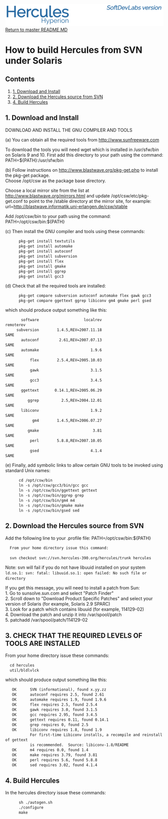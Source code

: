 ![test image](images/image_header_herculeshyperionSDL.png)
[Return to master README.MD](/README.md)

# How to build Hercules from SVN under Solaris
## Contents
1. [1. Download and Install](#1.-Download-and-Install)
2. [2. Download the Hercules source from SVN](#2.-Download-the-Hercules-source-from-SVN)
3. [4. Build Hercules](#4.=Build-Hercules)

## 1. Download and Install
DOWNLOAD AND INSTALL THE GNU COMPILER AND TOOLS

(a) You can obtain all the required tools from http://www.sunfreeware.com

To download the tools you will need wget which is installed in /usr/sfw/bin on Solaris 9 and 10.
First add this directory to your path using the command:
    PATH=${PATH}:/usr/sfw/bin

(b) Follow instructions on http://www.blastwave.org/pkg-get.php to install the pkg-get package.  
Choose /opt/csw as the package base directory.

Choose a local mirror site from the list at http://www.blastwave.org/mirrors.html and update /opt/csw/etc/pkg-get.conf to point to the /stable directory at the mirror site, for example:
      url=http://blastwave.informatik.uni-erlangen.de/csw/stable

Add /opt/csw/bin to your path using the command:
      PATH=/opt/csw/bin:${PATH}

(c) Then install the GNU compiler and tools using these commands:
```
      pkg-get install textutils
      pkg-get install automake
      pkg-get install autoconf
      pkg-get install subversion
      pkg-get install flex
      pkg-get install gmake
      pkg-get install ggrep
      pkg-get install gcc3
```

(d) Check that all the required tools are installed:
```
      pkg-get compare subversion autoconf automake flex gawk gcc3
      pkg-get compare ggettext ggrep libiconv gm4 gmake perl gsed
```
which should produce output something like this:

```
       software                    localrev                   remoterev
     subversion        1.4.5,REV=2007.11.18                        SAME
       autoconf         2.61,REV=2007.07.13                        SAME
       automake                       1.9.6                        SAME
           flex        2.5.4,REV=2005.10.03                        SAME
           gawk                       3.1.5                        SAME
           gcc3                       3.4.5                        SAME
       ggettext       0.14.1,REV=2005.06.29                        SAME
          ggrep          2.5,REV=2004.12.01                        SAME
       libiconv                       1.9.2                        SAME
            gm4        1.4.5,REV=2006.07.27                        SAME
          gmake                        3.81                        SAME
           perl        5.8.8,REV=2007.10.05                        SAME
           gsed                       4.1.4                        SAME
```

(e) Finally, add symbolic links to allow certain GNU tools to be invoked using standard Unix names:

```
      cd /opt/csw/bin
      ln -s /opt/csw/gcc3/bin/gcc gcc
      ln -s /opt/csw/bin/ggettext gettext
      ln -s /opt/csw/bin/ggrep grep
      ln -s /opt/csw/bin/gm4 m4
      ln -s /opt/csw/bin/gmake make
      ln -s /opt/csw/bin/gsed sed
```

## 2. Download the Hercules source from SVN
Add the following line to your .profile file:
      PATH=/opt/csw/bin:${PATH}

      From your home directory issue this command:

      svn checkout svn://svn.hercules-390.org/hercules/trunk hercules
Note: svn will fail if you do not have libuuid installed on your system
`ld.so.1: svn: fatal: libuuid.so.1: open failed: No such file or directory`  

If you get this message, you will need to install a patch from Sun:  
      1. Go to sunsolve.sun.com and select "Patch Finder"  
      2. Scroll down to "Download Product Specific Patches" and select your version of Solaris (for example, Solaris 2.9 SPARC)  
      3. Look for a patch which contains libuuid (for example, 114129-02)  
      4. Download the patch and unzip it into /var/spool/patch  
      5. patchadd /var/spool/patch/114129-02  

## 3. CHECK THAT THE REQUIRED LEVELS OF TOOLS ARE INSTALLED
From your home directory issue these commands:

      cd hercules
      util/bldlvlck

which should produce output something like this:

       OK      SVN (informational), found x.yy.zz
       OK      autoconf requires 2.5, found 2.61
       OK      automake requires 1.9, found 1.9.6
       OK      flex requires 2.5, found 2.5.4
       OK      gawk requires 3.0, found 3.1.5
       OK      gcc requires 2.95, found 3.4.5
       OK      gettext requires 0.11, found 0.14.1
       OK      grep requires 0, found 2.5
       OK      libiconv requires 1.8, found 1.9
               For first-time Libiconv installs, a recompile and reinstall of gettext
               is recommended.  Source: libiconv-1.8/README
       OK      m4 requires 0.0, found 1.4
       OK      make requires 3.79, found 3.81
       OK      perl requires 5.6, found 5.8.8
       OK      sed requires 3.02, found 4.1.4

## 4. Build Hercules
In the hercules directory issue these commands:
```
      sh ./autogen.sh
      ./configure
      make
```
